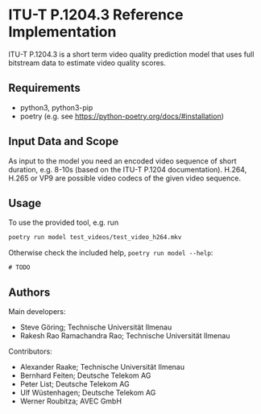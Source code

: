 # ITU-T P.1204.3 Reference Implementation
ITU-T P.1204.3 is a short term video quality prediction model that uses full bitstream data to estimate video quality scores.

## Requirements

* python3, python3-pip
* poetry (e.g. see https://python-poetry.org/docs/#installation)

## Input Data and Scope

As input to the model you need an encoded video sequence of short duration, e.g. 8-10s (based on the ITU-T P.1204 documentation).
H.264, H.265 or VP9 are possible video codecs of the given video sequence.

## Usage
To use the provided tool, e.g. run
```bash
poetry run model test_videos/test_video_h264.mkv
```

Otherwise check the included help, `poetry run model --help`:
```
# TODO
```

## Authors

Main developers:
* Steve Göring; Technische Universität Ilmenau
* Rakesh Rao Ramachandra Rao; Technische Universität Ilmenau

Contributors:
* Alexander Raake; Technische Universität Ilmenau
* Bernhard Feiten; Deutsche Telekom AG
* Peter List; Deutsche Telekom AG
* Ulf Wüstenhagen; Deutsche Telekom AG
* Werner Roubitza; AVEC GmbH
